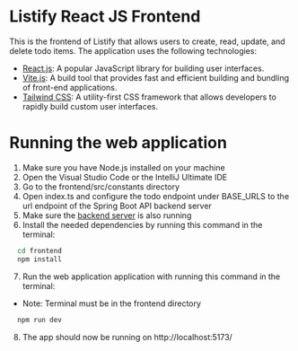# Listify React JS Frontend
This is the frontend of Listify that allows users to create, read, update, and delete todo items. The application uses the following technologies:

- [React.js](https://react.dev/): A popular JavaScript library for building user interfaces.
- [Vite.js](https://vitejs.dev/): A build tool that provides fast and efficient building and bundling of front-end applications.
- [Tailwind CSS](https://tailwindcss.com/): A utility-first CSS framework that allows developers to rapidly build custom user interfaces.

# Running the web application
1. Make sure you have Node.js installed on your machine
2. Open the Visual Studio Code or the IntelliJ Ultimate IDE
3. Go to the frontend/src/constants directory
4. Open index.ts and configure the todo endpoint under BASE_URLS to the url endpoint of the Spring Boot API backend server
5. Make sure the [backend server](https://github.com/SinugbangIsda/spring-boot-reactjs-todolist/tree/main/backend) is also running
6. Install the needed dependencies by running this command in the terminal:
```bash
  cd frontend
  npm install
```

7. Run the web application application with running this command in the terminal:
- Note: Terminal must be in the frontend directory
```bash
  npm run dev
```
8. The app should now be running on http://localhost:5173/